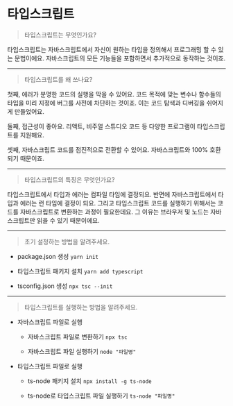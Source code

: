 # 타입스크립트

> 타입스크립트는 무엇인가요?

타입스크립트는 자바스크립트에서 자신이 원하는 타입을 정의해서 프로그래밍 할 수 있는 문법이에요. 자바스크립트의 모든 기능들을 포함하면서 추가적으로 동작하는 것이죠.

---

> 타입스크립트를 왜 쓰나요?

첫째, 에러가 분명한 코드의 실행을 막을 수 있어요. 코드 목적에 맞는 변수나 함수들의 타입을 미리 지정에 버그를 사전에 차단하는 것이죠. 이는 코드 탐색과 디버깅을 쉬어지게 만들었어요.

둘째, 접근성이 좋아요. 리액트, 비주얼 스튜디오 코드 등 다양한 프로그램이 타입스크립트를 지원해요.

셋째, 자바스크립트 코드를 점진적으로 전환할 수 있어요. 자바스크립트와 100% 호환되기 때문이죠.

---

> 타입스크립트의 특징은 무엇인가요?

타입스크립트에서 타입과 에러는 컴파일 타임에 결정되요. 반면에 자바스크립트에서 타입과 에러는 런 타임에 결정이 되요. 그리고 타입스크립트 코드를 실행하기 위해서는 코드를 자바스크립트로 변환하는 과정이 필요한데요. 그 이유는 브라우저 및 노드는 자바스크립트만 읽을 수 있기 때문이에요.

---

> 초기 설정하는 방법을 알려주세요.

- package.json 생성 `yarn init`

- 타입스크립트 패키지 설치 `yarn add typescript`

- tsconfig.json 생성 `npx tsc --init`

---

> 타입스크립트를 실행하는 방법을 알려주세요.

- 자바스크립트 파일로 실행

  - 자바스크립트 파일로 변환하기 `npx tsc`

  - 자바스크립트 파일 실행하기 `node "파일명"`

- 타입스크립트 파일로 실행

  - ts-node 패키지 설치 `npx install -g ts-node`

  - ts-node로 타입스크립트 파일 실행하기 `ts-node "파일명"`
